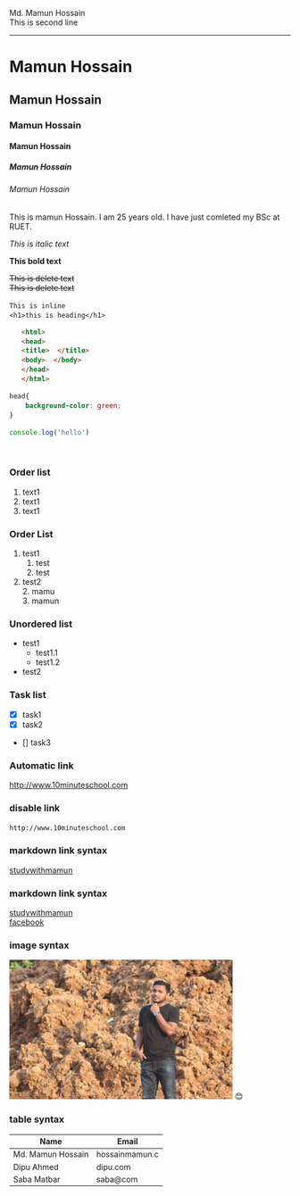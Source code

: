 <!--markdown tutorial-->
Md. Mamun Hossain<br/>
This is second line

---


# Mamun Hossain
## Mamun Hossain
### Mamun Hossain
#### Mamun Hossain
##### Mamun Hossain
###### Mamun Hossain


<p>This is mamun Hossain. I am 25 years old. I have just comleted my BSc at RUET.</p>

_This is italic text_

__This bold text__
<br/>  


<del>This is delete text</del>  
~~This is delete text~~

`This is inline`  
`<h1>this is heading</h1>`

```html
   <html>
   <head>
   <title>  </title>
   <body>  </body>
   </head>
   </html>
```
```css
head{
    background-color: green;
}
```
```javascript
console.log('hello')
```
<br/>

### Order list
<ol>
 <li>text1</li>
 <li>text1</li>
 <li>text1</li>
</ol>

### Order List

1. test1  
   1.  test  
   1.  test  
2. test2  
   2. mamu  
   3. mamun

### Unordered list

- test1  
  - test1.1
  - test1.2  
- test2   

### Task list  
- [x] task1  
- [x] task2
- [] task3  

### Automatic link  
http://www.10minuteschool.com  

### disable link  
`http://www.10minuteschool.com`  

### markdown link syntax 

[studywithmamun](http://www.10minuteschool.com )

### markdown link syntax  
[studywithmamun][websitelink]  
[facebook][facebooklink] 
<br/>

### image syntax  
<!-- ![profile](./images/dhaka.JPG)  -->
<img src="./images/dhaka.jpg" width="400" height="250" title="profile image"/>
😊 
<br/>

### table syntax  
| Name | Email |
| ----- | -----|
| Md. Mamun Hossain | hossainmamun.c|
| Dipu Ahmed | dipu.com|
| Saba Matbar | saba@com |







<!-- All links are here -->  

[websitelink]: http://www.10minuteschool.com
[facebooklink]: http://www.studywithanis.com




 

